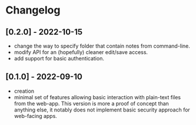 # Changelog
## [0.2.0] - 2022-10-15
- change the way to specify folder that contain notes from command-line.
- modify API for an (hopefully) cleaner edit/save access.
- add support for basic authentication.

## [0.1.0] - 2022-09-10
- creation
- minimal set of features allowing basic interaction with plain-text files from
  the web-app. This version is more a proof of concept than anything else, it
  notably does not implement basic security approach for web-facing apps.


[modeline]: # ( vim: set fenc=utf-8 spell spl=en: )
